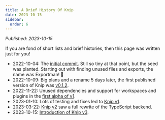 ```yaml
---
title: A Brief History Of Knip
date: 2023-10-15
sidebar:
  order: 6
---
```


_Published: 2023-10-15_

If you are fond of short lists and brief histories, then this page was written
just for you!

- 2022-10-04: The [initial commit][1]. Still so tiny at that point, but the seed
  was planted. Starting out with finding unused files and exports, the name was
  Exportman! 🦸
- 2022-10-09: Big plans and a rename 5 days later, the first published version
  of Knip was [v0.1.2][2].
- 2022-11-22: Unused dependencies and support for workspaces and plugins in the
  [first alpha of v1][3].
- 2023-01-10: Lots of testing and fixes led to [Knip v1][4].
- 2023-03-22: [Knip v2][5] saw a full rewrite of the TypeScript backend.
- 2023-10-15: [Introduction of Knip v3][6].

[1]:
  https://github.com/webpro-nl/knip/commit/9589dfe22608da7d89f2613383da6db5826226d2
[2]: https://github.com/webpro-nl/knip/tree/0.1.2
[3]: https://github.com/webpro-nl/knip/releases/tag/1.0.0-alpha.0
[4]: https://github.com/webpro-nl/knip/tree/1.0.0
[5]: https://github.com/webpro-nl/knip/issues/73
[6]: ./knip-v3.mdx
